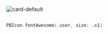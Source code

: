 ![card-default](https://github.com/powerhome/playbook/assets/92755007/8c7e5454-1d42-4d13-9107-ffc5773a136a)

```swift

PBIcon.fontAwesome(.user, size: .x1)

```
